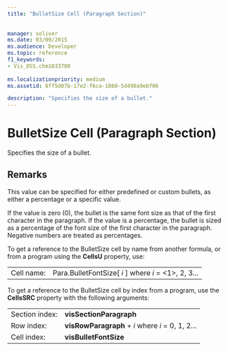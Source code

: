```yaml
---
title: "BulletSize Cell (Paragraph Section)"
 
 
manager: soliver
ms.date: 03/09/2015
ms.audience: Developer
ms.topic: reference
f1_keywords:
- Vis_DSS.chm1033780
 
ms.localizationpriority: medium
ms.assetid: 6ff5d07b-17e2-f6ca-1860-5d498a9ebf06

description: "Specifies the size of a bullet."
---
```


# BulletSize Cell (Paragraph Section)

Specifies the size of a bullet. 
  
## Remarks

This value can be specified for either predefined or custom bullets, as either a percentage or a specific value. 
  
If the value is zero (0), the bullet is the same font size as that of the first character in the paragraph. If the value is a percentage, the bullet is sized as a percentage of the font size of the first character in the paragraph. Negative numbers are treated as percentages.
  
To get a reference to the BulletSize cell by name from another formula, or from a program using the **CellsU** property, use: 
  
|||
|:-----|:-----|
| Cell name:  <br/> | Para.BulletFontSize[  *i*  ]            where  *i*  = <1>, 2, 3...  <br/> |
   
To get a reference to the BulletSize cell by index from a program, use the **CellsSRC** property with the following arguments: 
  
|||
|:-----|:-----|
| Section index:  <br/> |**visSectionParagraph** <br/> |
| Row index:  <br/> |**visRowParagraph** +  *i*            where  *i*  = 0, 1, 2...  <br/> |
| Cell index:  <br/> |**visBulletFontSize** <br/> |
   

